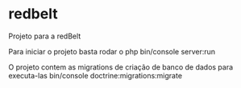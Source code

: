 # redbelt

Projeto para a redBelt 

Para iniciar o projeto basta rodar o php bin/console server:run

O projeto contem as migrations de criação de banco de dados 
para executa-las bin/console doctrine:migrations:migrate



